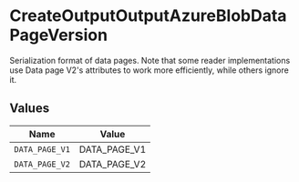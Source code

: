 # CreateOutputOutputAzureBlobDataPageVersion

Serialization format of data pages. Note that some reader implementations use Data page V2's attributes to work more efficiently, while others ignore it.


## Values

| Name           | Value          |
| -------------- | -------------- |
| `DATA_PAGE_V1` | DATA_PAGE_V1   |
| `DATA_PAGE_V2` | DATA_PAGE_V2   |